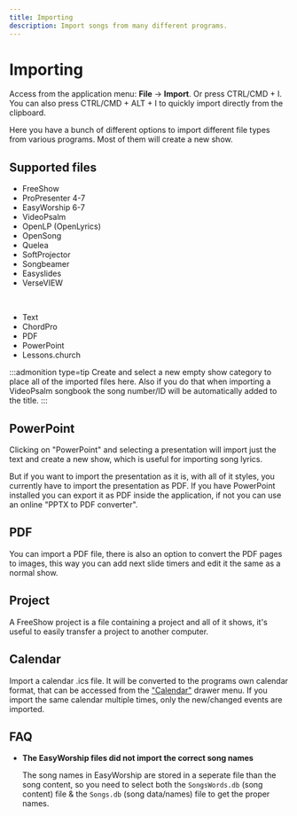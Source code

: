 ```yaml
---
title: Importing
description: Import songs from many different programs.
---
```


<script>
    import Key from '../../../lib/components/markdown/Key.svelte';
</script>

# Importing

Access from the application menu: **File** -> **Import**. Or press <Key>CTRL/CMD + I</Key>. You can also press <Key>CTRL/CMD + ALT + I</Key> to quickly import directly from the clipboard.

Here you have a bunch of different options to import different file types from various programs. Most of them will create a new show.

## Supported files

- FreeShow
- ProPresenter 4-7
- EasyWorship 6-7
- VideoPsalm
- OpenLP (OpenLyrics)
- OpenSong
- Quelea
- SoftProjector
- Songbeamer
- Easyslides
- VerseVIEW

<br>

- Text
- ChordPro
- PDF
- PowerPoint
- Lessons.church

:::admonition type=tip
Create and select a new empty show category to place all of the imported files here. Also if you do that when importing a VideoPsalm songbook the song number/ID will be automatically added to the title.
:::

## PowerPoint

Clicking on "PowerPoint" and selecting a presentation will import just the text and create a new show, which is useful for importing song lyrics.

But if you want to import the presentation as it is, with all of it styles, you currently have to import the presentation as PDF. If you have PowerPoint installed you can export it as PDF inside the application, if not you can use an online "PPTX to PDF converter".

## PDF

You can import a PDF file, there is also an option to convert the PDF pages to images, this way you can add next slide timers and edit it the same as a normal show.

## Project

A FreeShow project is a file containing a project and all of it shows, it's useful to easily transfer a project to another computer.

## Calendar

Import a calendar .ics file. It will be converted to the programs own calendar format, that can be accessed from the ["Calendar"](./calendar) drawer menu. If you import the same calendar multiple times, only the new/changed events are imported.

## FAQ

- **The EasyWorship files did not import the correct song names**

  The song names in EasyWorship are stored in a seperate file than the song content, so you need to select both the `SongsWords.db` (song content) file & the `Songs.db` (song data/names) file to get the proper names.
